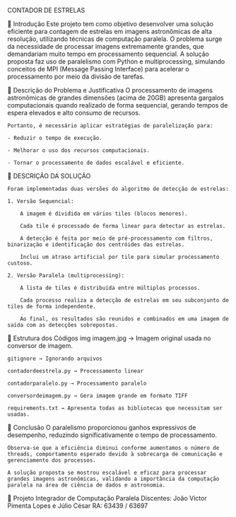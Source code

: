 CONTADOR DE ESTRELAS

📜 Introdução
    Este projeto tem como objetivo desenvolver uma solução eficiente para contagem de estrelas em imagens astronômicas de alta resolução, utilizando técnicas de computação paralela. O problema surge da necessidade de processar imagens extremamente grandes, que demandariam muito tempo em processamento sequencial. A solução proposta faz uso de paralelismo com Python e multiprocessing, simulando conceitos de MPI (Message Passing Interface) para acelerar o processamento por meio da divisão de tarefas.



🛑 Descrição do Problema e Justificativa
    O processamento de imagens astronômicas de grandes dimensões (acima de 20GB) apresenta gargalos computacionais quando realizado de forma sequencial, gerando tempos de espera elevados e alto consumo de recursos.

    Portanto, é necessário aplicar estratégias de paralelização para:

    - Reduzir o tempo de execução.

    - Melhorar o uso dos recursos computacionais.

    - Tornar o processamento de dados escalável e eficiente.


🔧 DESCRIÇÃO DA SOLUÇÃO

    Foram implementadas duas versões do algoritmo de detecção de estrelas:

    1. Versão Sequencial:

        A imagem é dividida em vários tiles (blocos menores).

        Cada tile é processado de forma linear para detectar as estrelas.

        A detecção é feita por meio de pré-processamento com filtros, binarização e identificação dos centróides das estrelas.

        Inclui um atraso artificial por tile para simular processamento custoso.

    2. Versão Paralela (multiprocessing):

        A lista de tiles é distribuída entre múltiplos processos.

        Cada processo realiza a detecção de estrelas em seu subconjunto de tiles de forma independente.

        Ao final, os resultados são reunidos e combinados em uma imagem de saída com as detecções sobrepostas.


📂 Estrutura dos Códigos
    img
        imagem.jpg → Imagem original usada no conversor de imagem.

    gitignore → Ignorando arquivos

    contadordeestrela.py → Processamento linear

    contadorparalelo.py → Processamento paralelo

    conversordeimagem.py → Gera imagem grande em formato TIFF

    requirements.txt → Apresenta todas as bibliotecas que necessitam ser usadas.





🧠 Conclusão
    O paralelismo proporcionou ganhos expressivos de desempenho, reduzindo significativamente o tempo de processamento.

    Observa-se que a eficiência diminui conforme aumentamos o número de threads, comportamento esperado devido à sobrecarga de comunicação e gerenciamento dos processos.

    A solução proposta se mostrou escalável e eficaz para processar grandes imagens astronômicas, validando a importância da computação paralela na área de ciência de dados e astronomia.

🚀 Projeto Integrador de Computação Paralela
    Discentes: João Victor Pimenta Lopes e Júlio César
    RA: 63439 / 63697       
